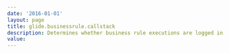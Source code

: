 ```yaml
---
date: '2016-01-01'
layout: page
title: glide.businessrule.callstack
description: Determines whether business rule executions are logged in the daily log when they start and finish (true) or are not logged (false). Logging is useful for troubleshooting a problem where you need to know which business rules are running and in which order.
value:  
---
```


